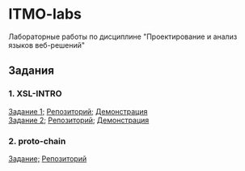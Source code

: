 # ITMO-labs
Лабораторные работы по дисциплине "Проектирование и анализ языков веб-решений"

## Задания
### 1. XSL-INTRO
[Задание 1;](http://kodaktor.ru/sigma.pdf) [Репозиторий;](https://github.com/ShumilinPavel/ITMO-labs/tree/main/XSL-INTRO/task1) [Демонстрация](https://shumilinpavel.github.io/ITMO-labs/XSL-INTRO/task1/source.xml)  
[Задание 2;](http://kodaktor.ru/svg.pdf) [Репозиторий;](https://github.com/ShumilinPavel/ITMO-labs/tree/main/XSL-INTRO/task2) [Демонстрация](https://shumilinpavel.github.io/ITMO-labs/XSL-INTRO/task2/source.xml)
### 2. proto-chain
[Задание;](https://kodaktor.ru/g/proto_chain) [Репозиторий](https://github.com/ShumilinPavel/ITMO-labs/tree/main/proto-chain/)